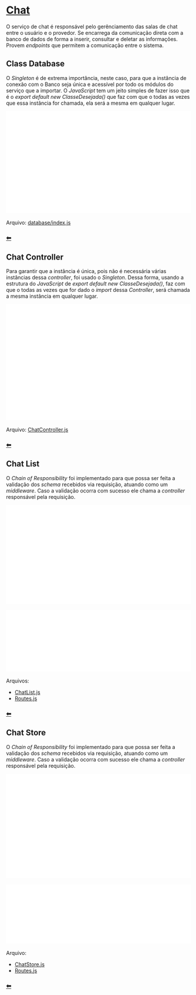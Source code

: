 # [Chat](https://github.com/pax-app/Chat)

O serviço de chat é responsável pelo gerênciamento das salas de chat entre o usuário e o provedor. Se encarrega da comunicação direta com a banco de dados de forma a inserir, consultar e deletar as informações. Provem _endpoints_ que permitem a comunicação entre o sistema.

## Class Database

O _Singleton_ é de extrema importância, neste caso, para que a instância de conexão com o Banco seja única e acessível por todo os módulos do serviço que a importar. O _JavaScript_ tem um jeito simples de fazer isso que é o _export default new ClasseDesejada()_ que faz com que o todas as vezes que essa instância for chamada, ela será a mesma em qualquer lugar.

![Class Database](../../../../assets/Patterns/Chat/database.svg)

Arquivo: [database/index.js](https://github.com/pax-app/Chat/blob/devel/src/database/index.js#L7)

### [⬅](docs/DS/dinamica-e-seminario-4-b/criacionais.md#singleton)

## Chat Controller

Para garantir que a instância é única, pois não é necessária várias instâncias dessa _controller_, foi usado o _Singleton_. Dessa forma, usando a estrutura do _JavaScript_ de _export default new ClasseDesejada()_, faz com que o todas as vezes que for dado o _import_ dessa _Controller_, será chamada a mesma instância em qualquer lugar.

![Class Database](../../../../assets/Patterns/Chat/chat_controller.svg)

Arquivo: [ChatController.js](https://github.com/pax-app/Chat/blob/devel/src/app/controllers/ChatController.js#L42)

### [⬅](docs/DS/dinamica-e-seminario-4-b/criacionais.md#singleton)

## Chat List

O _Chain of Responsibility_ foi implementado para que possa ser feita a validação dos _schema_ recebidos via requisição, atuando como um _middleware_. Caso a validação ocorra com sucesso ele chama a _controller_ responsável pela requisição.

![Chat List](../../../../assets/Patterns/Chat/chat_list.svg)

![Routes](../../../../assets/Patterns/Chat/routes_list.svg)

Arquivos:

- [ChatList.js](https://github.com/pax-app/Chat/blob/devel/src/app/validators/ChatList.js#L3)
- [Routes.js](https://github.com/pax-app/Chat/blob/devel/src/routes.js#L9)

### [⬅](docs/DS/dinamica-e-seminario-4-b/comportamentais.md#chain-of-responsibility)

## Chat Store

O _Chain of Responsibility_ foi implementado para que possa ser feita a validação dos _schema_ recebidos via requisição, atuando como um _middleware_. Caso a validação ocorra com sucesso ele chama a _controller_ responsável pela requisição.

![Chat Store](../../../../assets/Patterns/Chat/chat_store.svg)

![Routes](../../../../assets/Patterns/Chat/routes_store.svg)

Arquivo:

- [ChatStore.js](https://github.com/pax-app/Chat/blob/devel/src/app/validators/ChatStore.js#L3)
- [Routes.js](https://github.com/pax-app/Chat/blob/devel/src/routes.js#L10)

### [⬅](docs/DS/dinamica-e-seminario-4-b/comportamentais.md#chain-of-responsibility)
